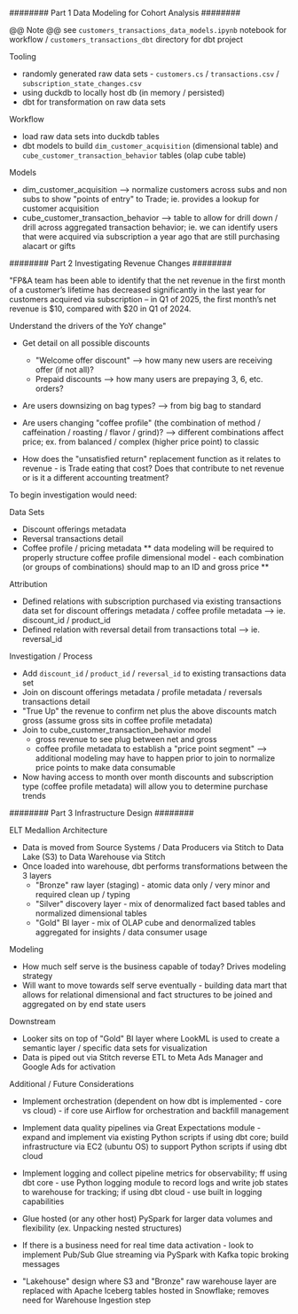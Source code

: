 ######## Part 1 Data Modeling for Cohort Analysis ########

@@ Note @@ see `customers_transactions_data_models.ipynb` notebook for workflow / `customers_transactions_dbt` directory for dbt project

Tooling
- randomly generated raw data sets - `customers.cs` / `transactions.csv` / `subscription_state_changes.csv`
- using duckdb to locally host db (in memory / persisted)
- dbt for transformation on raw data sets

Workflow
- load raw data sets into duckdb tables
- dbt models to build `dim_customer_acquisition` (dimensional table) and `cube_customer_transaction_behavior` tables (olap cube table)

Models
- dim_customer_acquisition --> normalize customers across subs and non subs to show "points of entry" to Trade; ie. provides a lookup for customer acquisition
- cube_customer_transaction_behavior --> table to allow for drill down / drill across aggregated transaction behavior; ie. we can identify users that were acquired via subscription a year ago that are still purchasing alacart or gifts


######## Part 2 Investigating Revenue Changes ########


"FP&A team has been able to identify that the net revenue in the first month of
a customer’s lifetime has decreased significantly in the last year for customers acquired via subscription – in Q1 of 2025, the first month’s net revenue is $10, compared with $20 in Q1 of 2024.

Understand the drivers of the YoY change"

- Get detail on all possible discounts
	- "Welcome offer discount" --> how many new users are receiving offer (if not all)?
	- Prepaid discounts --> how many users are prepaying 3, 6, etc. orders?

- Are users downsizing on bag types? --> from big bag to standard

- Are users changing "coffee profile" (the combination of method / caffeination / roasting / flavor / grind)? --> different combinations affect price; ex. from balanced / complex (higher price point) to classic

- How does the "unsatisfied return" replacement function as it relates to revenue - is Trade eating that cost? Does that contribute to net revenue or is it a different accounting treatment?

To begin investigation would need:

Data Sets
- Discount offerings metadata
- Reversal transactions detail
- Coffee profile / pricing metadata
** data modeling will be required to properly structure coffee profile dimensional model - each combination (or groups of combinations) should map to an ID and gross price **

Attribution
- Defined relations with subscription purchased via existing transactions data set for discount offerings metadata / coffee profile metadata --> ie. discount_id / product_id
- Defined relation with reversal detail from transactions total --> ie. reversal_id

Investigation / Process
- Add `discount_id` / `product_id` / `reversal_id` to existing transactions data set
- Join on discount offerings metadata / profile metadata / reversals transactions detail
- "True Up" the revenue to confirm net plus the above discounts match gross (assume gross sits in coffee profile metadata)
- Join to cube_customer_transaction_behavior model
	- gross revenue to see plug between net and gross
	- coffee profile metadata to establish a "price point segment" --> additional modeling may have to happen prior to join to normalize price points to make data consumable
- Now having access to month over month discounts and subscription type (coffee profile metadata) will allow you to determine purchase trends


######## Part 3 Infrastructure Design ########


ELT Medallion Architecture
- Data is moved from Source Systems / Data Producers via Stitch to Data Lake (S3) to Data Warehouse via Stitch
- Once loaded into warehouse, dbt performs transformations between the 3 layers
	- "Bronze" raw layer (staging) - atomic data only / very minor and required clean up / typing
	- "Silver" discovery layer - mix of denormalized fact based tables and normalized dimensional tables
	- "Gold" BI layer - mix of OLAP cube and denormalized tables aggregated for insights / data consumer usage

Modeling
- How much self serve is the business capable of today? Drives modeling strategy
- Will want to move towards self serve eventually - building data mart that allows for relational dimensional and fact structures to be joined and aggregated on by end state users

Downstream
- Looker sits on top of "Gold" BI layer where LookML is used to create a semantic layer / specific data sets for visualization
- Data is piped out via Stitch reverse ETL to Meta Ads Manager and Google Ads for activation

Additional / Future Considerations

- Implement orchestration (dependent on how dbt is implemented - core vs cloud) - if core use Airflow for orchestration and backfill management
- Implement data quality pipelines via Great Expectations module - expand and implement via existing Python scripts if using dbt core; build infrastructure via EC2 (ubuntu OS) to support Python scripts if using dbt cloud
- Implement logging and collect pipeline metrics for observability; ff using dbt core - use Python logging module to record logs and write job states to warehouse for tracking; if using dbt cloud - use built in logging capabilities

- Glue hosted (or any other host) PySpark for larger data volumes and flexibility (ex. Unpacking nested structures)
- If there is a business need for real time data activation - look to implement Pub/Sub Glue streaming via PySpark with Kafka topic broking messages
- "Lakehouse" design where S3 and "Bronze" raw warehouse layer are replaced with Apache Iceberg tables hosted in Snowflake; removes need for Warehouse Ingestion step
